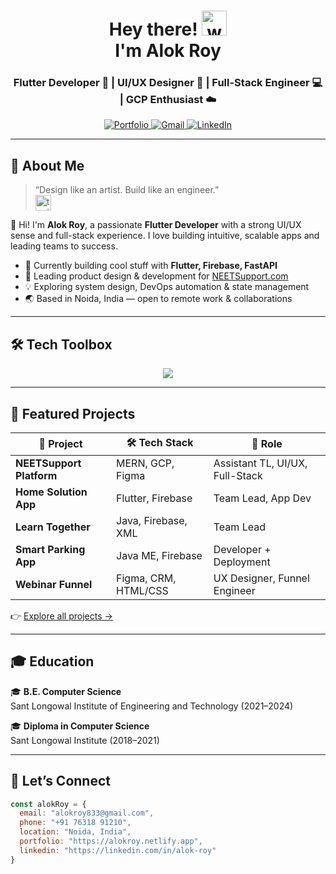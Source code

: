 <h1 align="center">
  Hey there! <img src="https://media.giphy.com/media/hvRJCLFzcasrR4ia7z/giphy.gif" width="40px" alt="waving hand">
  <br>I'm Alok Roy
</h1>

<h3 align="center">
  Flutter Developer 🚀 | UI/UX Designer 🎨 | Full-Stack Engineer 💻 | GCP Enthusiast ☁️
</h3>

<p align="center">
  <a href="https://alokroy.netlify.app">
    <img src="https://img.shields.io/badge/Portfolio-ff6f61?style=for-the-badge&logo=firefox-browser&logoColor=white" alt="Portfolio"/>
  </a>
  <a href="mailto:alokroy833@gmail.com">
    <img src="https://img.shields.io/badge/Gmail-D14836?style=for-the-badge&logo=gmail&logoColor=white" alt="Gmail"/>
  </a>
  <a href="https://linkedin.com/in/alok-roy">
    <img src="https://img.shields.io/badge/LinkedIn-0077B5?style=for-the-badge&logo=linkedin&logoColor=white" alt="LinkedIn"/>
  </a>
</p>

---

## 🧠 About Me

> “Design like an artist. Build like an engineer.”  
> <img src="https://media.giphy.com/media/26BRuo6sLetdllPAQ/giphy.gif" width="25px" alt="typing" />

👋 Hi! I'm **Alok Roy**, a passionate **Flutter Developer** with a strong UI/UX sense and full-stack experience. I love building intuitive, scalable apps and leading teams to success.

- 🔭 Currently building cool stuff with **Flutter, Firebase, FastAPI**
- 🧩 Leading product design & development for [NEETSupport.com](https://neetsupport.com)
- 💡 Exploring system design, DevOps automation & state management
- 🌏 Based in Noida, India — open to remote work & collaborations

---

## 🛠️ Tech Toolbox

<p align="center">
  <img src="https://skillicons.dev/icons?i=flutter,dart,java,python,cpp,firebase,mysql,fastapi,figma,androidstudio,vscode,gcp,git,nodejs,mongodb,react" />
</p>

---

## 🚀 Featured Projects

| 🌟 Project                 | 🛠️ Tech Stack                     | 📌 Role                        |
|---------------------------|----------------------------------|-------------------------------|
| **NEETSupport Platform**   | MERN, GCP, Figma                 | Assistant TL, UI/UX, Full-Stack |
| **Home Solution App**      | Flutter, Firebase                | Team Lead, App Dev             |
| **Learn Together**         | Java, Firebase, XML              | Team Lead                     |
| **Smart Parking App**      | Java ME, Firebase                | Developer + Deployment         |
| **Webinar Funnel**         | Figma, CRM, HTML/CSS             | UX Designer, Funnel Engineer   |

👉 [Explore all projects →](https://github.com/Alok17008?tab=repositories)

---

## 🎓 Education

🎓 **B.E. Computer Science**  
Sant Longowal Institute of Engineering and Technology (2021–2024)  

🎓 **Diploma in Computer Science**  
Sant Longowal Institute (2018–2021)  

---

## 🤝 Let’s Connect

```js
const alokRoy = {
  email: "alokroy833@gmail.com",
  phone: "+91 76318 91210",
  location: "Noida, India",
  portfolio: "https://alokroy.netlify.app",
  linkedin: "https://linkedin.com/in/alok-roy"
}
